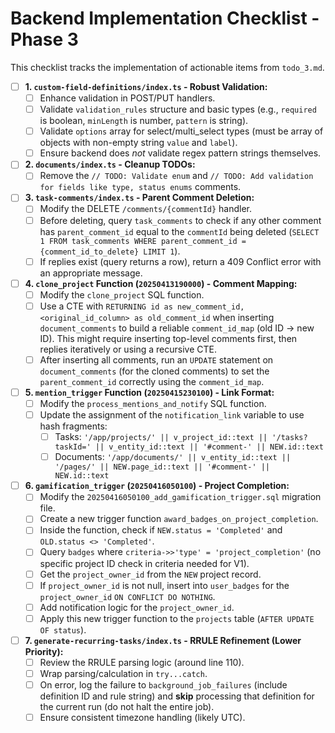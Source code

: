 # Backend Implementation Checklist - Phase 3

This checklist tracks the implementation of actionable items from `todo_3.md`.

- [ ] **1. `custom-field-definitions/index.ts` - Robust Validation:**
    - [ ] Enhance validation in POST/PUT handlers.
    - [ ] Validate `validation_rules` structure and basic types (e.g., `required` is boolean, `minLength` is number, `pattern` is string).
    - [ ] Validate `options` array for select/multi_select types (must be array of objects with non-empty string `value` and `label`).
    - [ ] Ensure backend does *not* validate regex pattern strings themselves.

- [ ] **2. `documents/index.ts` - Cleanup TODOs:**
    - [ ] Remove the `// TODO: Validate enum` and `// TODO: Add validation for fields like type, status enums` comments.

- [ ] **3. `task-comments/index.ts` - Parent Comment Deletion:**
    - [ ] Modify the DELETE `/comments/{commentId}` handler.
    - [ ] Before deleting, query `task_comments` to check if any other comment has `parent_comment_id` equal to the `commentId` being deleted (`SELECT 1 FROM task_comments WHERE parent_comment_id = {comment_id_to_delete} LIMIT 1`).
    - [ ] If replies exist (query returns a row), return a 409 Conflict error with an appropriate message.

- [ ] **4. `clone_project` Function (`20250413190000`) - Comment Mapping:**
    - [ ] Modify the `clone_project` SQL function.
    - [ ] Use a CTE with `RETURNING id as new_comment_id, <original_id_column> as old_comment_id` when inserting `document_comments` to build a reliable `comment_id_map` (old ID -> new ID). This might require inserting top-level comments first, then replies iteratively or using a recursive CTE.
    - [ ] After inserting all comments, run an `UPDATE` statement on `document_comments` (for the cloned comments) to set the `parent_comment_id` correctly using the `comment_id_map`.

- [ ] **5. `mention_trigger` Function (`20250415230100`) - Link Format:**
    - [ ] Modify the `process_mentions_and_notify` SQL function.
    - [ ] Update the assignment of the `notification_link` variable to use hash fragments:
        - [ ] Tasks: `'/app/projects/' || v_project_id::text || '/tasks?taskId=' || v_entity_id::text || '#comment-' || NEW.id::text`
        - [ ] Documents: `'/app/documents/' || v_entity_id::text || '/pages/' || NEW.page_id::text || '#comment-' || NEW.id::text`

- [ ] **6. `gamification_trigger` (`20250416050100`) - Project Completion:**
    - [ ] Modify the `20250416050100_add_gamification_trigger.sql` migration file.
    - [ ] Create a new trigger function `award_badges_on_project_completion`.
    - [ ] Inside the function, check if `NEW.status = 'Completed'` and `OLD.status <> 'Completed'`.
    - [ ] Query `badges` where `criteria->>'type' = 'project_completion'` (no specific project ID check in criteria needed for V1).
    - [ ] Get the `project_owner_id` from the `NEW` project record.
    - [ ] If `project_owner_id` is not null, insert into `user_badges` for the `project_owner_id` `ON CONFLICT DO NOTHING`.
    - [ ] Add notification logic for the `project_owner_id`.
    - [ ] Apply this new trigger function to the `projects` table (`AFTER UPDATE OF status`).

- [ ] **7. `generate-recurring-tasks/index.ts` - RRULE Refinement (Lower Priority):**
    - [ ] Review the RRULE parsing logic (around line 110).
    - [ ] Wrap parsing/calculation in `try...catch`.
    - [ ] On error, log the failure to `background_job_failures` (include definition ID and rule string) and **skip** processing that definition for the current run (do not halt the entire job).
    - [ ] Ensure consistent timezone handling (likely UTC).
